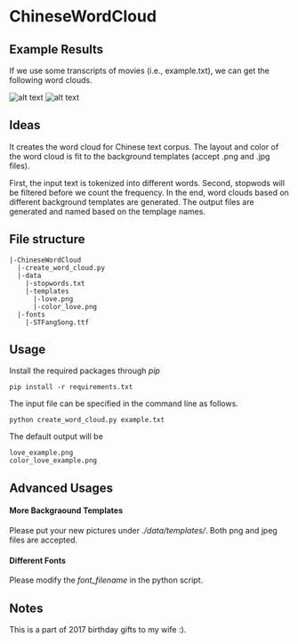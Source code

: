 # ChineseWordCloud

## Example Results

If we use some transcripts of movies (i.e., example.txt), we can get the following word clouds.

![alt text](https://github.com/shangjingbo1226/ChineseWordCloud/blob/master/color_love_example.png)
![alt text](https://github.com/shangjingbo1226/ChineseWordCloud/blob/master/love_example.png)

## Ideas
It creates the word cloud for Chinese text corpus. The layout and color of the word cloud is fit to the background templates (accept .png and .jpg files).

First, the input text is tokenized into different words. Second, stopwods will be filtered before we count the frequency. In the end, word clouds based on different background templates are generated. The output files are generated and named based on the templage names.

## File structure
```
|-ChineseWordCloud
  |-create_word_cloud.py
  |-data
    |-stopwords.txt
    |-templates
      |-love.png
      |-color_love.png
  |-fonts
    |-STFangSong.ttf
```

## Usage

Install the required packages through *pip*
```
pip install -r requirements.txt
```

The input file can be specified in the command line as follows.
```
python create_word_cloud.py example.txt
```

The default output will be
```
love_example.png
color_love_example.png
```

## Advanced Usages

#### More Backgraound Templates

Please put your new pictures under *./data/templates/*. Both png and jpeg files are accepted.

#### Different Fonts

Please modify the *font_filename* in the python script.

## Notes
This is a part of 2017 birthday gifts to my wife :).
